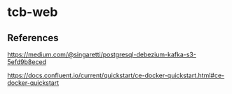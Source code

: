 # tcb-web

## References
https://medium.com/@singaretti/postgresql-debezium-kafka-s3-5efd9b8eced

https://docs.confluent.io/current/quickstart/ce-docker-quickstart.html#ce-docker-quickstart
